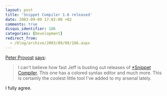 ```yaml
---
layout: post
title: 'Snippet Compiler 1.6 released'
date: 2003-09-09 17:02:00 +02
comments: true
disqus_identifier: 186
categories: [Development]
redirect_from:
  - /blog/archive/2003/09/09/186.aspx
---
```


[Peter Provost](http://www.peterprovost.org/weblog/) [says](http://www.peterprovost.org/weblog/permalink.aspx?guid=2bd8bfd9-9757-45aa-9696-4576ffd718aa):

> I can't believe how fast Jeff is busting out releases of [*Snippet Compiler](http://www.sliver.com/dotnet/snippetcompiler/). This one has a colored syntax editor and much more. This is certainly the coolest little tool I've added to my arsenal lately.

I fully agree.

